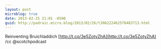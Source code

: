 ```yaml
---
layout: post
microblog: true
date: 2013-02-25 21:01 -0500
guid: http://padraic.micro.blog/2013/02/26/t306222462570483713.html
---
```

Reinventing  Bruichladdich [http://t.co/3e5ZotyZhA](http://t.co/3e5ZotyZhA) /cc @scotchpodcast
